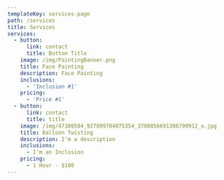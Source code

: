 ```yaml
---
templateKey: services-page
path: /services
title: Services
services:
  - button:
      link: contact
      title: Button Title
    image: /img/PaintingBanner.png
    title: Face Painting
    description: Face Painting
    inclusions:
      - 'Inclusion #1'
    pricing:
      - 'Price #1'
  - button:
      link: contact
      title: title
    image: /img/47380504_927809704075354_3780856691306790912_o.jpg
    title: Balloon Twisting
    description: I'm a description
    inclusions:
      - I'm an Inclusion
    pricing:
      - 1 Hour - $100
---
```


